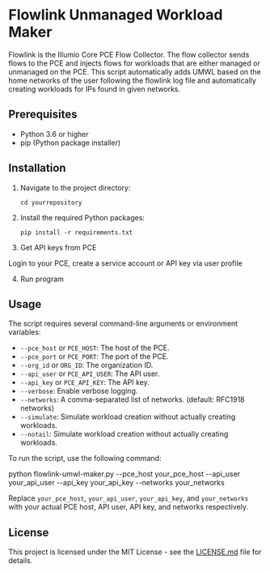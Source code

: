 # Flowlink Unmanaged Workload Maker

Flowlink is the Illumio Core PCE Flow Collector. The flow collector sends flows
to the PCE and injects flows for workloads that are either managed or unmanaged
on the PCE.
This script automatically adds UMWL based on the home networks of the user following
the flowlink log file and automatically creating workloads for IPs found in given
networks.


## Prerequisites

- Python 3.6 or higher
- pip (Python package installer)

## Installation

1. Navigate to the project directory:
    ```
    cd yourrepository
    ```
2. Install the required Python packages:
    ```
    pip install -r requirements.txt
    ```
3. Get API keys from PCE

Login to your PCE, create a service account or API key via user profile

4. Run program

## Usage

The script requires several command-line arguments or environment variables:

- `--pce_host` or `PCE_HOST`: The host of the PCE.
- `--pce_port` or `PCE_PORT`: The port of the PCE.
- `--org_id` or `ORG_ID`: The organization ID.
- `--api_user` or `PCE_API_USER`: The API user.
- `--api_key` or `PCE_API_KEY`: The API key.
- `--verbose`: Enable verbose logging.
- `--networks`: A comma-separated list of networks. (default: RFC1918 networks)
- `--simulate`: Simulate workload creation without actually creating workloads.
- `--notail`: Simulate workload creation without actually creating workloads.

To run the script, use the following command:

  python flowlink-umwl-maker.py --pce_host your_pce_host --api_user your_api_user --api_key your_api_key --networks your_networks


Replace `your_pce_host`, `your_api_user`, `your_api_key`, and `your_networks` with your actual PCE host, API user, API key, and networks respectively.

## License

This project is licensed under the MIT License - see the [LICENSE.md](LICENSE.md) file for details.
